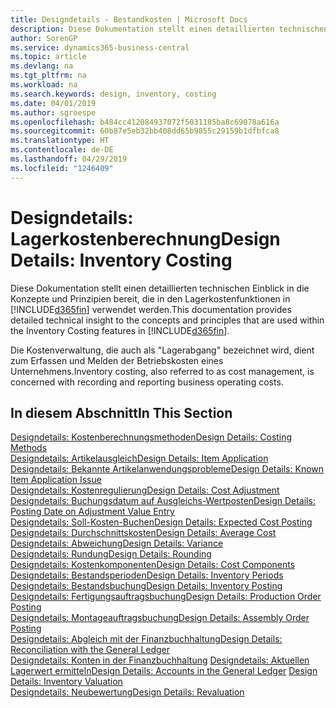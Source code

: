 ```yaml
---
title: Designdetails - Bestandkosten | Microsoft Docs
description: Diese Dokumentation stellt einen detaillierten technischen Einblick in die Konzepte und Prinzipien bereit, die in den Lagerkostenfunktionen in Business Central verwendet werden.
author: SorenGP
ms.service: dynamics365-business-central
ms.topic: article
ms.devlang: na
ms.tgt_pltfrm: na
ms.workload: na
ms.search.keywords: design, inventory, costing
ms.date: 04/01/2019
ms.author: sgroespe
ms.openlocfilehash: b484cc412084937072f5031185ba8c69078a616a
ms.sourcegitcommit: 60b87e5eb32bb408dd65b9855c29159b1dfbfca8
ms.translationtype: HT
ms.contentlocale: de-DE
ms.lasthandoff: 04/29/2019
ms.locfileid: "1246409"
---
```

# <a name="design-details-inventory-costing"></a><span data-ttu-id="e1651-103">Designdetails: Lagerkostenberechnung</span><span class="sxs-lookup"><span data-stu-id="e1651-103">Design Details: Inventory Costing</span></span>
<span data-ttu-id="e1651-104">Diese Dokumentation stellt einen detaillierten technischen Einblick in die Konzepte und Prinzipien bereit, die in den Lagerkostenfunktionen in [!INCLUDE[d365fin](includes/d365fin_md.md)] verwendet werden.</span><span class="sxs-lookup"><span data-stu-id="e1651-104">This documentation provides detailed technical insight to the concepts and principles that are used within the Inventory Costing features in [!INCLUDE[d365fin](includes/d365fin_md.md)].</span></span>  

<span data-ttu-id="e1651-105">Die Kostenverwaltung, die auch als "Lagerabgang" bezeichnet wird, dient zum Erfassen und Melden der Betriebskosten eines Unternehmens.</span><span class="sxs-lookup"><span data-stu-id="e1651-105">Inventory costing, also referred to as cost management, is concerned with recording and reporting business operating costs.</span></span>  

## <a name="in-this-section"></a><span data-ttu-id="e1651-106">In diesem Abschnitt</span><span class="sxs-lookup"><span data-stu-id="e1651-106">In This Section</span></span>  
[<span data-ttu-id="e1651-107">Designdetails: Kostenberechnungsmethoden</span><span class="sxs-lookup"><span data-stu-id="e1651-107">Design Details: Costing Methods</span></span>](design-details-costing-methods.md)  
[<span data-ttu-id="e1651-108">Designdetails: Artikelausgleich</span><span class="sxs-lookup"><span data-stu-id="e1651-108">Design Details: Item Application</span></span>](design-details-item-application.md)  
[<span data-ttu-id="e1651-109">Designdetails: Bekannte Artikelanwendungsprobleme</span><span class="sxs-lookup"><span data-stu-id="e1651-109">Design Details: Known Item Application Issue</span></span>](design-details-inventory-zero-level-open-item-ledger-entries.md)  
[<span data-ttu-id="e1651-110">Designdetails: Kostenregulierung</span><span class="sxs-lookup"><span data-stu-id="e1651-110">Design Details: Cost Adjustment</span></span>](design-details-cost-adjustment.md)  
[<span data-ttu-id="e1651-111">Designdetails: Buchungsdatum auf Ausgleichs-Wertposten</span><span class="sxs-lookup"><span data-stu-id="e1651-111">Design Details: Posting Date on Adjustment Value Entry</span></span>](design-details-inventory-adjustment-value-entry-posting-date.md)  
[<span data-ttu-id="e1651-112">Designdetails: Soll-Kosten-Buchen</span><span class="sxs-lookup"><span data-stu-id="e1651-112">Design Details: Expected Cost Posting</span></span>](design-details-expected-cost-posting.md)  
[<span data-ttu-id="e1651-113">Designdetails: Durchschnittskosten</span><span class="sxs-lookup"><span data-stu-id="e1651-113">Design Details: Average Cost</span></span>](design-details-average-cost.md)  
[<span data-ttu-id="e1651-114">Designdetails: Abweichung</span><span class="sxs-lookup"><span data-stu-id="e1651-114">Design Details: Variance</span></span>](design-details-variance.md)  
[<span data-ttu-id="e1651-115">Designdetails: Rundung</span><span class="sxs-lookup"><span data-stu-id="e1651-115">Design Details: Rounding</span></span>](design-details-rounding.md)  
[<span data-ttu-id="e1651-116">Designdetails: Kostenkomponenten</span><span class="sxs-lookup"><span data-stu-id="e1651-116">Design Details: Cost Components</span></span>](design-details-cost-components.md)  
[<span data-ttu-id="e1651-117">Designdetails: Bestandsperioden</span><span class="sxs-lookup"><span data-stu-id="e1651-117">Design Details: Inventory Periods</span></span>](design-details-inventory-periods.md)  
[<span data-ttu-id="e1651-118">Designdetails: Bestandsbuchung</span><span class="sxs-lookup"><span data-stu-id="e1651-118">Design Details: Inventory Posting</span></span>](design-details-inventory-posting.md)  
[<span data-ttu-id="e1651-119">Designdetails: Fertigungsauftragsbuchung</span><span class="sxs-lookup"><span data-stu-id="e1651-119">Design Details: Production Order Posting</span></span>](design-details-production-order-posting.md)  
[<span data-ttu-id="e1651-120">Designdetails: Montageauftragsbuchung</span><span class="sxs-lookup"><span data-stu-id="e1651-120">Design Details: Assembly Order Posting</span></span>](design-details-assembly-order-posting.md)  
[<span data-ttu-id="e1651-121">Designdetails: Abgleich mit der Finanzbuchhaltung</span><span class="sxs-lookup"><span data-stu-id="e1651-121">Design Details: Reconciliation with the General Ledger</span></span>](design-details-reconciliation-with-the-general-ledger.md)  
<span data-ttu-id="e1651-122">[Designdetails: Konten in der Finanzbuchhaltung](design-details-accounts-in-the-general-ledger.md)
[Designdetails: Aktuellen Lagerwert ermitteln](design-details-inventory-valuation.md)</span><span class="sxs-lookup"><span data-stu-id="e1651-122">[Design Details: Accounts in the General Ledger](design-details-accounts-in-the-general-ledger.md)
[Design Details: Inventory Valuation](design-details-inventory-valuation.md)</span></span>  
[<span data-ttu-id="e1651-123">Designdetails: Neubewertung</span><span class="sxs-lookup"><span data-stu-id="e1651-123">Design Details: Revaluation</span></span>](design-details-revaluation.md)
